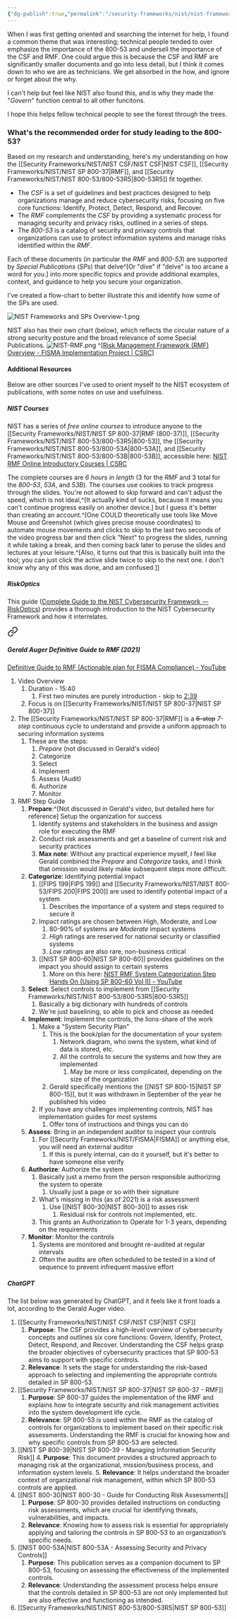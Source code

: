 ```yaml
---
{"dg-publish":true,"permalink":"/security-frameworks/nist/nist-frameworks-and-s-ps-overview/"}
---
```


When I was first getting oriented and searching the internet for help, I found a common theme that was interesting; technical people tended to over emphasize the importance of the 800-53 and undersell the importance of the CSF and RMF. One could argue this is because the CSF and RMF are significantly smaller documents and go into less detail, but I think it comes down to who we are as technicians. We get absorbed in the how, and ignore or forget about the why.

I can't help but feel like NIST also found this, and is why they made the "*Govern*" function central to all other funcitons.

I hope this helps fellow technical people to see the forest through the trees.
### What's the recommended order for study leading to the 800-53?
Based on my research and understanding, here's my understanding on how the [[Security Frameworks/NIST/NIST CSF/NIST CSF\|NIST CSF]], [[Security Frameworks/NIST/NIST SP 800-37\|RMF]], and [[Security Frameworks/NIST/NIST 800-53/800-53R5\|800-53R5]] fit together.

- The *CSF* is a set of guidelines and best practices designed to help organizations manage and reduce cybersecurity risks, focusing on five core functions: Identify, Protect, Detect, Respond, and Recover.
- The *RMF* complements the *CSF* by providing a systematic process for managing security and privacy risks, outlined in a series of steps.
- The *800-53* is a catalog of security and privacy controls that organizations can use to protect information systems and manage risks identified within the *RMF*. 

Each of these documents (in particular the *RMF* and *800-53*) are supported by *Special Publications* (*SP*s) that delve^[Or "dive" if "delve" is too arcane a word for you.] into more specific topics and provide additional examples, context, and guidance to help you secure your organization.

 I've created a flow-chart to better illustrate this and identify how some of the SPs are used.

![NIST Frameworks and SPs Overview-1.png](/img/user/Attachments/NIST%20Frameworks%20and%20SPs%20Overview-1.png)

NIST also has their own chart (below), which reflects the circular nature of a strong security posture and the broad relevance of some Special Publications.
![NIST-RMF.png](/img/user/Attachments/NIST-RMF.png)
^[[Risk Management Framework (RMF) Overview - FISMA Implementation Project | CSRC](https://csrc.nist.rip/Projects/Risk-Management/Risk-Management-Framework-(RMF)-Overview)]

#### Additional Resources
Below are other sources I've used to orient myself to the NIST ecosystem of publications, with some notes on use and usefulness.

##### NIST Courses
NIST has a series of *free online courses* to introduce anyone to the [[Security Frameworks/NIST/NIST SP 800-37\|RMF (800-37)]], [[Security Frameworks/NIST/NIST 800-53/800-53R5\|800-53]], the [[Security Frameworks/NIST/NIST 800-53/800-53A\|800-53A]], and [[Security Frameworks/NIST/NIST 800-53/800-53B\|800-53B]], accessible here: [NIST RMF Online Introductory Courses | CSRC](https://csrc.nist.gov/projects/risk-management/rmf-courses)

The complete courses are *6 hours in length* (3 for the *RMF* and 3 total for the *800-53*, *53A*, and *53B*). The courses use cookies to track progress through the slides. You're not allowed to skip forward and can't adjust the speed, which is not ideal,^[It actually kind of sucks, because it means you can't continue progress easily on another device.] but I guess it's better than creating an account.^[One COULD theoretically use tools like Move Mouse and Greenshot (which gives precise mouse coordinates) to automate mouse movements and clicks to skip to the last two seconds of the video progress bar and then click "Next" to progress the slides, running it while taking a break, and then coming back later to peruse the slides and lectures at your leisure.^[Also, it turns out that this is basically built into the tool; you can just click the active slide twice to skip to the next one. I don't know why any of this was done, and am confused.]]

##### RiskOptics
This guide ([Complete Guide to the NIST Cybersecurity Framework — RiskOptics](https://reciprocity.com/resource-center/complete-guide-to-the-nist-cybersecurity-framework/)) provides a thorough introduction to the NIST Cybersecurity Framework and how it interrelates.


<div class="transclusion internal-embed is-loaded"><a class="markdown-embed-link" href="/security-frameworks/nist/nist-sp-800-37/#gerald-auger-definitive-guide-to-rmf-2021" aria-label="Open link"><svg xmlns="http://www.w3.org/2000/svg" width="24" height="24" viewBox="0 0 24 24" fill="none" stroke="currentColor" stroke-width="2" stroke-linecap="round" stroke-linejoin="round" class="svg-icon lucide-link"><path d="M10 13a5 5 0 0 0 7.54.54l3-3a5 5 0 0 0-7.07-7.07l-1.72 1.71"></path><path d="M14 11a5 5 0 0 0-7.54-.54l-3 3a5 5 0 0 0 7.07 7.07l1.71-1.71"></path></svg></a><div class="markdown-embed">



##### Gerald Auger Definitive Guide to RMF (2021)
[Definitive Guide to RMF (Actionable plan for FISMA Compliance) - YouTube](https://www.youtube.com/watch?v=8zxzqpw0jBA)
1. Video Overview
	1. Duration - 15:40
		1. First two minutes are purely introduction - skip to [2:39](https://youtu.be/8zxzqpw0jBA?si=ZvR4u-Rwlj0lZPiS&t=159)
	2. Focus is on [[Security Frameworks/NIST/NIST SP 800-37\|NIST SP 800-37]]
2. The [[Security Frameworks/NIST/NIST SP 800-37\|RMF]] is a ~~6-step~~ *7-step* continuous cycle to understand and provide a uniform approach to securing information systems
	1. These are the steps:
		1. *Prepare* (not discussed in Gerald's video)
		2. Categorize
		3. Select
		4. Implement
		5. Assess (Audit)
		6. Authorize
		7. Monitor
3. RMF Step Guide
	1. **Prepare**:^[Not discussed in Gerald's video, but detailed here for reference] Setup the organization for success
		1. Identify systems and stakeholders in the business and assign role for executing the RMF
		2. Conduct risk assessments and get a baseline of current risk and security practices
		3. **Max note**: Without any practical experience myself, I feel like Gerald combined the *Prepare* and *Categorize* tasks, and I think that omission would likely make subsequent steps more difficult.
	2. **Categorize**: Identifying potential impact
		1. [[FIPS 199\|FIPS 199]] and [[Security Frameworks/NIST/NIST 800-53/FIPS 200\|FIPS 200]] are used to identify potential impact of a system
			1. Describes the importance of a system and steps required to secure it
		2. Impact ratings are chosen between High, Moderate, and Low
			1. 80-90% of systems are *Moderate* impact systems
			2. *High* ratings are reserved for national security or classified systems
			3. *Low* ratings are also rare, non-business critical
		3. [[NIST SP 800-60\|NIST SP 800-60]] provides guidelines on the impact you should assign to certain systems
			1. More on this here: [NIST RMF System Categorization Step Hands On (Using SP 800-60 Vol II) - YouTube](https://www.youtube.com/watch?v=yAfM2E2aJEM)
	3. **Select**: Select controls to implement from [[Security Frameworks/NIST/NIST 800-53/800-53R5\|800-53R5]]
		1. Basically a big dictionary with hundreds of controls
		2. We're just baselining, so able to pick and choose as needed
	4. **Implement**: Implement the controls, the lions-share of the work
		1. Make a "System Security Plan"
			1. This is the book/plan for the documentation of your system
				1. Network diagram, who owns the system, what kind of data is stored, etc.
				2. All the controls to secure the systems and how they are implemented
					1. May be more or less complicated, depending on the size of the organization
			2. Gerald specifically mentions the [[NIST SP 800-15\|NIST SP 800-15]], but it was withdrawn in September of the year he published his video
		2. If you have any challenges implementing controls, NIST has implementation guides for most systems
			1. Offer tons of instructions and things you can do
	5. **Assess**: Bring in an independent auditor to inspect your controls
		1. For [[Security Frameworks/NIST/FISMA\|FISMA]] or anything else, you will need an external auditor
			1. If this is purely internal, can do it yourself, but it's better to have someone else verify
	6. **Authorize**: Authorize the system
		1. Basically just a memo from the person responsible authorizing the system to operate
			1. Usually just a page or so with their signature
		2. What's missing in this (as of 2021) is a risk assessment
			1. Use [[NIST 800-30\|NIST 800-30]] to asses risk
				1. Residual risk for controls not implemented, etc.
		3. This grants an Authorization to Operate for 1-3 years, depending on the requirements
	7. **Monitor**: Monitor the controls
		1. Systems are monitored and brought re-audited at regular intervals
		2. Often the audits are often scheduled to be tested in a kind of sequence to prevent infrequent massive effort


</div></div>


##### ChatGPT
The list below was generated by ChatGPT, and it feels like it front loads a lot, according to the Gerald Auger video. 
1. [[Security Frameworks/NIST/NIST CSF/NIST CSF\|NIST CSF]]
	1. **Purpose**: The CSF provides a high-level overview of cybersecurity concepts and outlines six core functions: Govern, Identify, Protect, Detect, Respond, and Recover. Understanding the CSF helps grasp the broader objectives of cybersecurity practices that SP 800-53 aims to support with specific controls.
	2. **Relevance**: It sets the stage for understanding the risk-based approach to selecting and implementing the appropriate controls detailed in SP 800-53.
2. [[Security Frameworks/NIST/NIST SP 800-37\|NIST SP 800-37 - RMF]]
	1. **Purpose**: SP 800-37 guides the implementation of the RMF and explains how to integrate security and risk management activities into the system development life cycle.
	2. **Relevance**: SP 800-53 is used within the RMF as the catalog of controls for organizations to implement based on their specific risk assessments. Understanding the RMF is crucial for knowing how and why specific controls from SP 800-53 are selected.
3. [[NIST SP 800-39\|NIST SP 800-39 - Managing Information Security Risk]]
	4. **Purpose**: This document provides a structured approach to managing risk at the organizational, mission/business process, and information system levels.
	5. **Relevance**: It helps understand the broader context of organizational risk management, within which SP 800-53 controls are applied.
4. [[NIST 800-30\|NIST 800-30 - Guide for Conducting Risk Assessments]]
	1. **Purpose**: SP 800-30 provides detailed instructions on conducting risk assessments, which are crucial for identifying threats, vulnerabilities, and impacts.
	2. **Relevance**: Knowing how to assess risk is essential for appropriately applying and tailoring the controls in SP 800-53 to an organization’s specific needs.
5. [[NIST 800-53A\|NIST 800-53A - Assessing Security and Privacy Controls]]
	1. **Purpose**: This publication serves as a companion document to SP 800-53, focusing on assessing the effectiveness of the implemented controls.
	2. **Relevance**: Understanding the assessment process helps ensure that the controls detailed in SP 800-53 are not only implemented but are also effective and functioning as intended.
6. [[Security Frameworks/NIST/NIST 800-53/800-53R5\|NIST SP 800-53]]